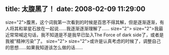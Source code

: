 title: 太腹黑了！
date: 2008-02-09 11:29:00
---

 size="2">腹黑，这个词我第一次看到的时候是百思不得其解，但是逐渐逐渐，有人将其和翠星石放在一起说……我逐渐逐渐理解了……  size="2">   size="2">我最近常常喊这句话，我不知道是不是我早已坠入The Force of dark   side了，或者是我被"精神污染"了。  size="2">   size="2">或许是认真考虑的时候了，调整自己的思想……如果我知道该怎么做的话……
